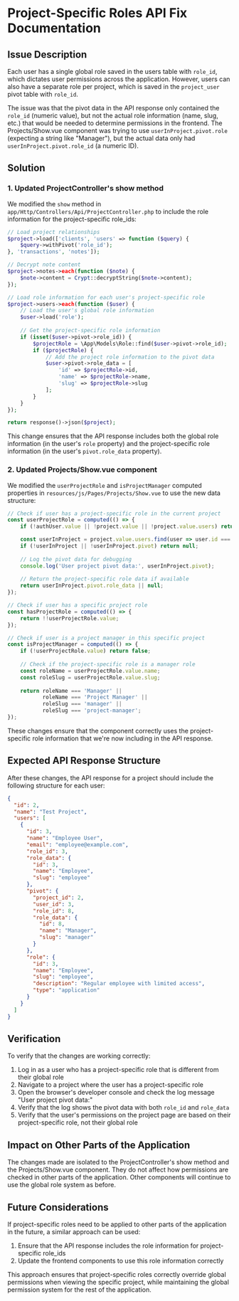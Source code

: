 # Project-Specific Roles API Fix Documentation

## Issue Description

Each user has a single global role saved in the users table with `role_id`, which dictates user permissions across the application. However, users can also have a separate role per project, which is saved in the `project_user` pivot table with `role_id`.

The issue was that the pivot data in the API response only contained the `role_id` (numeric value), but not the actual role information (name, slug, etc.) that would be needed to determine permissions in the frontend. The Projects/Show.vue component was trying to use `userInProject.pivot.role` (expecting a string like "Manager"), but the actual data only had `userInProject.pivot.role_id` (a numeric ID).

## Solution

### 1. Updated ProjectController's show method

We modified the `show` method in `app/Http/Controllers/Api/ProjectController.php` to include the role information for the project-specific role_ids:

```php
// Load project relationships
$project->load(['clients', 'users' => function ($query) {
    $query->withPivot('role_id');
}, 'transactions', 'notes']);

// Decrypt note content
$project->notes->each(function ($note) {
    $note->content = Crypt::decryptString($note->content);
});

// Load role information for each user's project-specific role
$project->users->each(function ($user) {
    // Load the user's global role information
    $user->load('role');
    
    // Get the project-specific role information
    if (isset($user->pivot->role_id)) {
        $projectRole = \App\Models\Role::find($user->pivot->role_id);
        if ($projectRole) {
            // Add the project role information to the pivot data
            $user->pivot->role_data = [
                'id' => $projectRole->id,
                'name' => $projectRole->name,
                'slug' => $projectRole->slug
            ];
        }
    }
});

return response()->json($project);
```

This change ensures that the API response includes both the global role information (in the user's `role` property) and the project-specific role information (in the user's `pivot.role_data` property).

### 2. Updated Projects/Show.vue component

We modified the `userProjectRole` and `isProjectManager` computed properties in `resources/js/Pages/Projects/Show.vue` to use the new data structure:

```javascript
// Check if user has a project-specific role in the current project
const userProjectRole = computed(() => {
    if (!authUser.value || !project.value || !project.value.users) return null;

    const userInProject = project.value.users.find(user => user.id === authUser.value.id);
    if (!userInProject || !userInProject.pivot) return null;
    
    // Log the pivot data for debugging
    console.log('User project pivot data:', userInProject.pivot);
    
    // Return the project-specific role data if available
    return userInProject.pivot.role_data || null;
});

// Check if user has a specific project role
const hasProjectRole = computed(() => {
    return !!userProjectRole.value;
});

// Check if user is a project manager in this specific project
const isProjectManager = computed(() => {
    if (!userProjectRole.value) return false;
    
    // Check if the project-specific role is a manager role
    const roleName = userProjectRole.value.name;
    const roleSlug = userProjectRole.value.slug;
    
    return roleName === 'Manager' || 
           roleName === 'Project Manager' || 
           roleSlug === 'manager' || 
           roleSlug === 'project-manager';
});
```

These changes ensure that the component correctly uses the project-specific role information that we're now including in the API response.

## Expected API Response Structure

After these changes, the API response for a project should include the following structure for each user:

```json
{
  "id": 2,
  "name": "Test Project",
  "users": [
    {
      "id": 3,
      "name": "Employee User",
      "email": "employee@example.com",
      "role_id": 3,
      "role_data": {
        "id": 3,
        "name": "Employee",
        "slug": "employee"
      },
      "pivot": {
        "project_id": 2,
        "user_id": 3,
        "role_id": 8,
        "role_data": {
          "id": 8,
          "name": "Manager",
          "slug": "manager"
        }
      },
      "role": {
        "id": 3,
        "name": "Employee",
        "slug": "employee",
        "description": "Regular employee with limited access",
        "type": "application"
      }
    }
  ]
}
```

## Verification

To verify that the changes are working correctly:

1. Log in as a user who has a project-specific role that is different from their global role
2. Navigate to a project where the user has a project-specific role
3. Open the browser's developer console and check the log message "User project pivot data:"
4. Verify that the log shows the pivot data with both `role_id` and `role_data`
5. Verify that the user's permissions on the project page are based on their project-specific role, not their global role

## Impact on Other Parts of the Application

The changes made are isolated to the ProjectController's show method and the Projects/Show.vue component. They do not affect how permissions are checked in other parts of the application. Other components will continue to use the global role system as before.

## Future Considerations

If project-specific roles need to be applied to other parts of the application in the future, a similar approach can be used:

1. Ensure that the API response includes the role information for project-specific role_ids
2. Update the frontend components to use this role information correctly

This approach ensures that project-specific roles correctly override global permissions when viewing the specific project, while maintaining the global permission system for the rest of the application.
